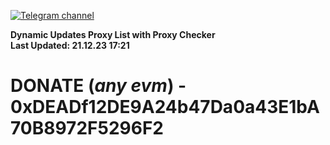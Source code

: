 [![Telegram channel](https://img.shields.io/endpoint?url=https://runkit.io/damiankrawczyk/telegram-badge/branches/master?url=https://t.me/n4z4v0d)](https://t.me/n4z4v0d) 

**Dynamic Updates Proxy List with Proxy Checker**  
**Last Updated: 21.12.23 17:21**

# DONATE (_any evm_) - 0xDEADf12DE9A24b47Da0a43E1bA70B8972F5296F2
